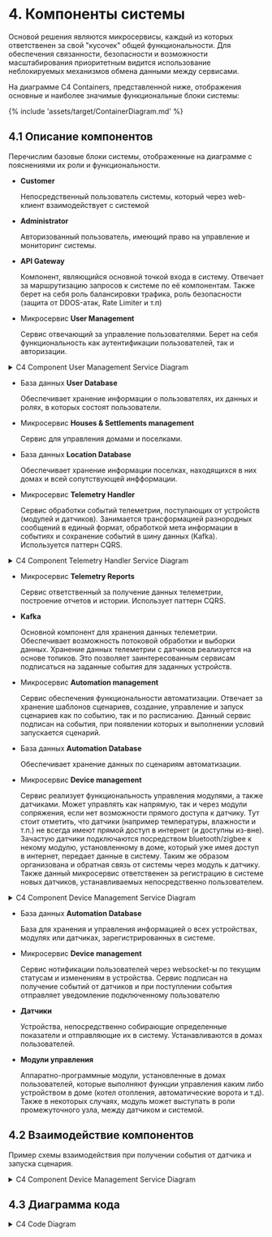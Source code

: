 # 4. Компоненты системы

Основой решения являются микросервисы, каждый из которых ответственен за свой "кусочек" общей функциональности. 
Для обеспечения связанности, безопасности и возможности масштабирования приоритетным видится использование неблокируемых
механизмов обмена данными между сервисами.

На диаграмме C4 Containers, представленной ниже, отображения основные и наиболее значимые функциональные блоки системы:  

{% include 'assets/target/ContainerDiagram.md' %}

## 4.1 Описание компонентов

Перечислим базовые блоки системы, отображенные на диаграмме с пояснениями их роли и функциональности.

* **Customer** 

    Непосредственный пользователь системы, который через web-клиент взаимодействует с системой

* **Administrator** 

    Авторизованный пользователь, имеющий право на управление и мониторинг системы.

* **API Gateway**

    Компонент, являющийся основной точкой входа в систему. Отвечает за маршрутизацию запросов к системе по её компонентам. 
    Также берет на себя роль балансировки трафика, роль безопасности (защита от DDOS-атак, Rate Limiter и т.п)

* Микросервис **User Management** 

    Сервис отвечающий за управление пользователями. Берет на себя функциональность как аутентификации пользователей, так и авторизации.

<details>
  <summary>C4 Component User Management Service Diagram</summary>
    {% include 'assets/target/UserManageCompDiagram.md' %}
</details>

* База данных **User Database**

    Обеспечивает хранение информации о пользователях, их данных и ролях, в которых состоят пользователи.

* Микросервис **Houses & Settlements management**

    Сервис для управления домами и поселками.

* База данных **Location Database**

    Обеспечивает хранение информации поселках, находящихся в них домах и всей сопутствующей инфформации. 

* Микросервис **Telemetry Handler**

    Сервис обработки событий телеметрии, поступающих от устройств (модулей и датчиков). 
    Занимается трансформацией разнородных сообщений в единый формат, обработкой мета информации в событиях и сохранение событий в шину данных (Kafka).
    Используется паттерн CQRS.

<details>
  <summary>C4 Component Telemetry Handler Service Diagram</summary>
    {% include 'assets/target/TelemetryHandlerCompDiagram.md' %}
</details>

* Микросервис **Telemetry Reports**

    Сервис ответственный за получение данных телеметрии, построение отчетов и истории. Использует паттерн CQRS.

* **Kafka**

    Основной компонент для хранения данных телеметрии. Обеспечивает возможность потоковой обработки и выборки данных. Хранение данных телеметрии с датчиков 
    реализуется на основе топиков. Это позволяет заинтересованным сервисам подписаться на заданные события для заданных устройств.

* Микросервис **Automation management**

    Сервис обеспечения функциональности автоматизации. Отвечает за хранение шаблонов сценариев, создание, управление и запуск сценариев как по событию, так и по расписанию. 
    Данный сервис подписан на события, при появлении которых и выполнении условий запускается сценарий. 

* База данных **Automation Database**

    Обеспечивает хранение данных по сценариям автоматизации.

* Микросервис **Device management**

    Сервис реализует функциональность управления модулями, а также датчиками. Может управлять как напрямую, так и через модули сопряжения, если нет возможности прямого доступа к датчику.
    Тут стоит отметить, что датчики (например температуры, влажности и т.п.) не всегда имеют прямой доступ в интернет (и доступны из-вне). Зачастую датчики подключаются посредством bluetooth/zigbee к 
    некому модулю, установленному в доме, который уже имея доступ в интернет, передает данные в систему. Таким же образом организована и обратная связь от системы через модуль к датчику.
    Также данный микросервис ответственен за регистрацию в системе новых датчиков, устанавливаемых непосредственно пользователем.

<details>
  <summary>C4 Component Device Management Service Diagram</summary>
    {% include 'assets/target/DeviceManagementCompDiagram.md' %}
</details>

* База данных **Automation Database**

    База для хранения и управления информацией о всех устройствах, модулях или датчиках, зарегистрированных в системе.

* Микросервис **Device management**

    Сервис нотификации пользователей через websocket-ы по текущим статусам и изменениям в устройства.
    Сервис подписан на получение событий от датчиков и при поступлении события отправляет уведомление подключенному пользователю

* **Датчики**

    Устройства, непосредственно собирающие определенные показатели и отправляющие их в систему. Устанавливаются в домах пользователей.

*  **Модули управления**

    Аппаратно-программные модули, установленные в домах пользователей, которые выполняют функции управления каким либо устройством в доме (котел отопления, автоматические ворота и т.д).
    Также в некоторых случаях, модуль может выступать в роли промежуточного узла, между датчиком и системой.

## 4.2 Взаимодействие компонентов

Пример схемы взаимодействия при получении события от датчика и запуска сценария.

<details>
  <summary>C4 Component Device Management Service Diagram</summary>
    {% include 'assets/target/DinamicDiagram.md' %}
</details>

## 4.3 Диаграмма кода

<details>
  <summary>C4 Code Diagram</summary>
    {% include 'assets/target/CodeDiagram.md' %}
</details>


